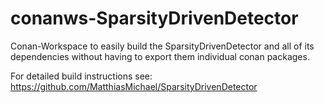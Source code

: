 # conanws-SparsityDrivenDetector
Conan-Workspace to easily build the SparsityDrivenDetector and all of its dependencies without having to export them individual conan packages. 

For detailed build instructions see: https://github.com/MatthiasMichael/SparsityDrivenDetector
